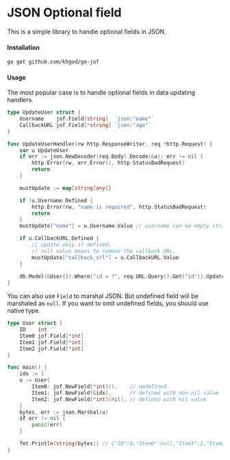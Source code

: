 # JSON Optional field
This is a simple library to handle optional fields in JSON.

#### Installation
```bash
go get github.com/kbgod/go-jof
```

#### Usage
The most popular case is to handle optional fields in data updating handlers.
```go
type UpdateUser struct {
	Username    jof.Field[string]  `json:"name"`
	CallbackURL jof.Field[*string] `json:"age"`
}

func UpdateUserHandler(rw http.ResponseWriter, req *http.Request) {
	var u UpdateUser
	if err := json.NewDecoder(req.Body).Decode(&u); err != nil {
		http.Error(rw, err.Error(), http.StatusBadRequest)
		return
	}

	mustUpdate := map[string]any{}

	if !u.Username.Defined {
		http.Error(rw, "name is required", http.StatusBadRequest)
		return
	}
	mustUpdate["name"] = u.Username.Value // username can be empty string, but not null.

	if u.CallbackURL.Defined {
		// update only if defined.
		// null value means to remove the callback URL.
		mustUpdate["callback_url"] = u.CallbackURL.Value
	}
	
	db.Model(&User{}).Where("id = ?", req.URL.Query().Get("id")).Updates(mustUpdate)
}
```

You can also use `Field` to marshal JSON. But undefined field will be marshaled as `null`. If you want to omit undefined fields, you should use native type.
```go
type User struct {
	ID    int
	Item0 jof.Field[*int]
	Item1 jof.Field[*int]
	Item2 jof.Field[*int]
}

func main() {
	idx := 1
	u := User{
		Item0: jof.NewField[*int](),    // undefined
		Item1: jof.NewField(&idx),      // defined with non-nil value
		Item2: jof.NewField[*int](nil), // defined with nil value
	}
	bytes, err := json.Marshal(u)
	if err != nil {
		panic(err)
	}

	fmt.Println(string(bytes)) // {"ID":0,"Item0":null,"Item1":1,"Item2":null}
}
```
